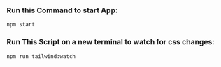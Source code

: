 ### Run this Command to start App:

`npm start`

### Run This Script on a new terminal to watch for css changes:

`npm run tailwind:watch`